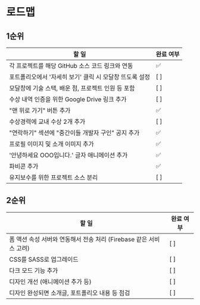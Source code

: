 # 로드맵

## 1순위

| 할 일                                                   | 완료 여부 |
| ------------------------------------------------------- | --------- |
| 각 프로젝트를 해당 GitHub 소스 코드 링크와 연동         | ✅        |
| 포트폴리오에서 '자세히 보기' 클릭 시 모달창 뜨도록 설정 | [ ]       |
| 모달창에 기술 스택, 배운 점, 프로젝트 인원 등 포함      | [ ]       |
| 수상 내역 인증을 위한 Google Drive 링크 추가            | [ ]       |
| "맨 위로 가기" 버튼 추가                                | ✅        |
| 수상경력에 교내 수상 2개 추가                           | [ ]       |
| "연락하기" 섹션에 "중간이들 개발자 구인" 공지 추가      | ✅        |
| 프로필 이미지 및 소개 이미지 추가                       | ✅        |
| '안녕하세요 OOO입니다.' 글자 애니메이션 추가            | ✅        |
| 파비콘 추가                                             | ✅      |
| 유지보수를 위한 프로젝트 소스 분리                      | [ ]       |

## 2순위

| 할 일                                                              | 완료 여부 |
| ------------------------------------------------------------------ | --------- |
| 폼 액션 속성 서버와 연동해서 전송 처리 (Firebase 같은 서비스 고려) | [ ]       |
| CSS를 SASS로 업그레이드                                            | [ ]       |
| 다크 모드 기능 추가                                                | [ ]       |
| 디자인 개선 (애니메이션 추가 등)                                   | [ ]       |
| 디자인 완성되면 소개글, 포트폴리오 내용 등 점검                    | [ ]       |
